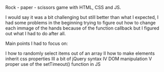Rock - paper - scissors game with HTML, CSS and JS.

I would say it was a bit challenging but still better than what I expected, I had some problems in the beginning trying to figure out how to change each immage of the
hands because of the function callback but I figured out what I had to do after all.

Main points I had to focus on:

I   how to randomly select items out of an array
II  how to make elements inherit css properties
III a bit of jQuery syntax
IV  DOM manipulation
V  proper use of the setTimeout() function in JS
